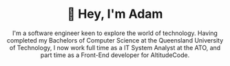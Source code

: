 <h1 align="center">
👋 Hey, I'm Adam
</h1>

<p align="center">I'm a software engineer keen to explore the world of technology. Having completed my Bachelors of Computer Science at the Queensland University of Technology, I now work full time as a IT System Analyst at the ATO, and part time as a Front-End developer for AltitudeCode.</p>

<!--
**Twouloo/Twouloo** is a ✨ _special_ ✨ repository because its `README.md` (this file) appears on your GitHub profile.

Here are some ideas to get you started:

- 🔭 I’m currently working on ...
- 🌱 I’m currently learning ...
- 👯 I’m looking to collaborate on ...
- 🤔 I’m looking for help with ...
- 💬 Ask me about ...
- 📫 How to reach me: ...
- 😄 Pronouns: ...
- ⚡ Fun fact: ...
-->
